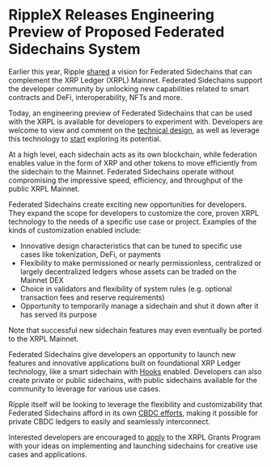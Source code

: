 # RippleX Releases Engineering Preview of Proposed Federated Sidechains System

Earlier this year, Ripple [shared](https://ripple.com/insights/a-vision-for-federated-sidechains-xrp-ledger/) a vision for Federated Sidechains that can complement the XRP Ledger (XRPL) Mainnet. Federated Sidechains support the developer community by unlocking new capabilities related to smart contracts and DeFi, interoperability, NFTs and more.

Today, an engineering preview of Federated Sidechains that can be used with the XRPL is available for developers to experiment with. Developers are welcome to view and comment on the [technical design](https://github.com/ripple/rippled/blob/sidechain/docs/sidechain/design.md), as well as leverage this technology to [start](https://github.com/ripple/rippled/blob/sidechain/docs/sidechain/GettingStarted.md) exploring its potential.

At a high level, each sidechain acts as its own blockchain, while federation enables value in the form of XRP and other tokens to move efficiently from the sidechain to the Mainnet. Federated Sidechains operate without compromising the impressive speed, efficiency, and throughput of the public XRPL Mainnet.

Federated Sidechains create exciting new opportunities for developers. They expand the scope for developers to customize the core, proven XRPL technology to the needs of a specific use case or project. Examples of the kinds of customization enabled include:

* Innovative design characteristics that can be tuned to specific use cases like tokenization, DeFi, or payments 
* Flexibility to make permissioned or nearly permissionless, centralized or largely decentralized ledgers whose assets can be traded on the Mainnet DEX
* Choice in validators and flexibility of system rules (e.g. optional transaction fees and reserve requirements)
* Opportunity to temporarily manage a sidechain and shut it down after it has served its purpose 

Note that successful new sidechain features may even eventually be ported to the XRPL Mainnet. 

Federated Sidechains give developers an opportunity to launch new features and innovative applications built on foundational XRP Ledger technology, like a smart sidechain with [Hooks](https://hooks-testnet.xrpl-labs.com/) enabled. Developers can also create private or public sidechains, with public sidechains available for the community to leverage for various use cases. 

Ripple itself will be looking to leverage the flexibility and customizability that Federated Sidechains afford in its own [CBDC efforts](https://ripple.com/insights/ripple-pilots-a-private-ledger-for-central-banks-launching-cbdcs/), making it possible for private CBDC ledgers to easily and seamlessly interconnect.

Interested developers are encouraged to [apply](https://xrplgrants.org/) to the XRPL Grants Program with your ideas on implementing and launching sidechains for creative use cases and applications.